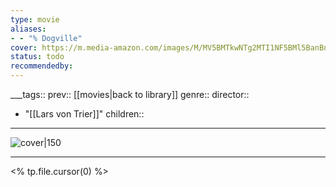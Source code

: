 ```yaml
---
type: movie
aliases:
- - "% Dogville"
cover: https://m.media-amazon.com/images/M/MV5BMTkwNTg2MTI1NF5BMl5BanBnXkFtZTcwMDM1MzUyMQ@@._V1_SX300.jpg
status: todo
recommendedby:
---
```

___tags:: prev:: [[movies|back to library]]
genre::
director:: 
  - "[[Lars von Trier]]"
children::
___
![cover|150](https://m.media-amazon.com/images/M/MV5BMTkwNTg2MTI1NF5BMl5BanBnXkFtZTcwMDM1MzUyMQ@@._V1_SX300.jpg)
___
<% tp.file.cursor(0) %>
